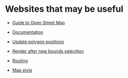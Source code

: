 # Websites that may be useful

- <a href="https://ujjwaltiwari2.medium.com/a-guide-to-using-openstreetmap-with-react-70932389b8b1">Guide to Open Street Map</a>

- <a href="https://react-leaflet.js.org/docs">Documentation</a>

- <a href="https://stackoverflow.com/questions/71226012/react-leaflet-how-to-update-positions-to-polygon">Update polygon positions</a>

- <a href="https://stackoverflow.com/questions/76688695/react-leaflet-svgoverlay-how-update-bounds-rendering-after-new-bounds-selectio">Render after new bounds selecition</a>

- <a href="https://stackoverflow.com/questions/73331688/how-to-use-svg-component-in-react-leaflet">Routing</a>

- <a href="https://leaflet-extras.github.io/leaflet-providers/preview/#filter=Stadia.Outdoors">Map style</a>